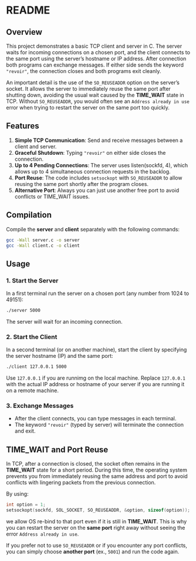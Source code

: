 # README

## Overview
This project demonstrates a basic TCP client and server in C. The server waits for incoming connections on a chosen port, and the client connects to the same port using the server’s hostname or IP address. After connection both programs can exchange messages. If either side sends the keyword `"revoir"`, the connection closes and both programs exit cleanly.

An important detail is the use of the `SO_REUSEADDR` option on the server’s socket. It allows the server to immediately reuse the same port after shutting down, avoiding the usual wait caused by the **TIME_WAIT** state in TCP. Without `SO_REUSEADDR`, you would often see an `Address already in use` error when trying to restart the server on the same port too quickly.

## Features

1. **Simple TCP Communication**: Send and receive messages between a client and server.
2. **Graceful Shutdown**: Typing `"revoir"` on either side closes the connection.
3. **Up to 4 Pending Connections**: The server uses listen(sockfd, 4), which allows up to 4 simultaneous connection requests in the backlog.
4. **Port Reuse**: The code includes `setsockopt` with `SO_REUSEADDR` to allow reusing the same port shortly after the program closes.
5. **Alternative Port**: Always you can just use another free port to avoid conflicts or TIME_WAIT issues.

## Compilation
Compile the **server** and **client** separately with the following commands:

```bash
gcc -Wall server.c -o server
gcc -Wall client.c -o client
```

## Usage

### 1. Start the Server
In a first terminal run the server on a chosen port (any number from 1024 to 49151):
```bash
./server 5000
```
The server will wait for an incoming connection.

### 2. Start the Client
In a second terminal (or on another machine), start the client by specifying the server hostname (IP) and the same port:
```bash
./client 127.0.0.1 5000
```
Use `127.0.0.1` if you are runnimg on the local machine.
Replace `127.0.0.1` with the actual IP address or hostname of your server if you are running it on a remote machine.

### 3. Exchange Messages
- After the client connects, you can type messages in each terminal.  
- The keyword `"revoir"` (typed by server) will terminate the connection and exit.

## TIME_WAIT and Port Reuse
In TCP, after a connection is closed, the socket often remains in the **TIME_WAIT** state for a short period. During this time, the operating system prevents you from immediately reusing the same address and port to avoid conflicts with lingering packets from the previous connection.

By using:
```c
int option = 1;
setsockopt(sockfd, SOL_SOCKET, SO_REUSEADDR, &option, sizeof(option));
```
we allow OS re-bind to that port even if it is still in **TIME_WAIT**. This is why you can restart the server on the **same port** right away without seeing the error `Address already in use`.  

If you prefer not to use `SO_REUSEADDR` or if you encounter any port conflicts, you can simply choose **another port** (ex., `5001`) and run the code again.
